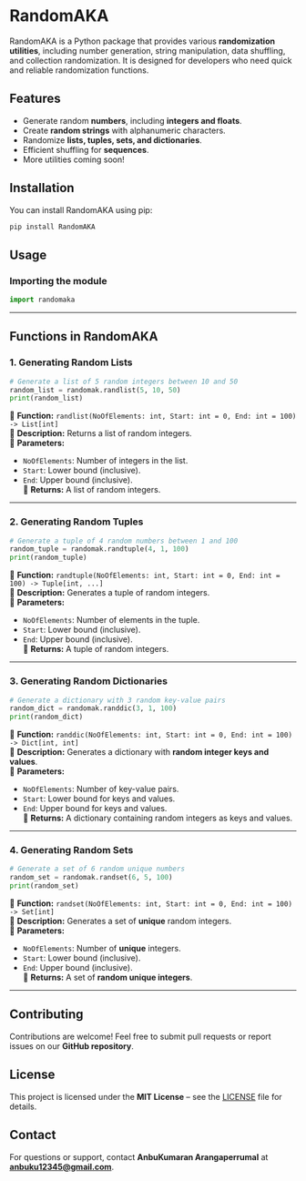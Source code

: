 
# **RandomAKA**  

RandomAKA is a Python package that provides various **randomization utilities**, including number generation, string manipulation, data shuffling, and collection randomization. It is designed for developers who need quick and reliable randomization functions.  

## **Features**  

- Generate random **numbers**, including **integers and floats**.  
- Create **random strings** with alphanumeric characters.  
- Randomize **lists, tuples, sets, and dictionaries**.  
- Efficient shuffling for **sequences**.  
- More utilities coming soon!  

## **Installation**  

You can install RandomAKA using pip:  

```sh
pip install RandomAKA
```

## **Usage**  

### **Importing the module**  

```python
import randomaka
```

---

## **Functions in RandomAKA**  

### **1. Generating Random Lists**  

```python
# Generate a list of 5 random integers between 10 and 50
random_list = randomak.randlist(5, 10, 50)
print(random_list)
```

🔹 **Function:** `randlist(NoOfElements: int, Start: int = 0, End: int = 100) -> List[int]`  
🔹 **Description:** Returns a list of random integers.  
🔹 **Parameters:**  
   - `NoOfElements`: Number of integers in the list.  
   - `Start`: Lower bound (inclusive).  
   - `End`: Upper bound (inclusive).  
🔹 **Returns:** A list of random integers.  

---

### **2. Generating Random Tuples**  

```python
# Generate a tuple of 4 random numbers between 1 and 100
random_tuple = randomak.randtuple(4, 1, 100)
print(random_tuple)
```

🔹 **Function:** `randtuple(NoOfElements: int, Start: int = 0, End: int = 100) -> Tuple[int, ...]`  
🔹 **Description:** Generates a tuple of random integers.  
🔹 **Parameters:**  
   - `NoOfElements`: Number of elements in the tuple.  
   - `Start`: Lower bound (inclusive).  
   - `End`: Upper bound (inclusive).  
🔹 **Returns:** A tuple of random integers.  

---

### **3. Generating Random Dictionaries**  

```python
# Generate a dictionary with 3 random key-value pairs
random_dict = randomak.randdic(3, 1, 100)
print(random_dict)
```

🔹 **Function:** `randdic(NoOfElements: int, Start: int = 0, End: int = 100) -> Dict[int, int]`  
🔹 **Description:** Generates a dictionary with **random integer keys and values**.  
🔹 **Parameters:**  
   - `NoOfElements`: Number of key-value pairs.  
   - `Start`: Lower bound for keys and values.  
   - `End`: Upper bound for keys and values.  
🔹 **Returns:** A dictionary containing random integers as keys and values.  

---

### **4. Generating Random Sets**  

```python
# Generate a set of 6 random unique numbers
random_set = randomak.randset(6, 5, 100)
print(random_set)
```

🔹 **Function:** `randset(NoOfElements: int, Start: int = 0, End: int = 100) -> Set[int]`  
🔹 **Description:** Generates a set of **unique** random integers.  
🔹 **Parameters:**  
   - `NoOfElements`: Number of **unique** integers.  
   - `Start`: Lower bound (inclusive).  
   - `End`: Upper bound (inclusive).  
🔹 **Returns:** A set of **random unique integers**.  

---

## **Contributing**  

Contributions are welcome! Feel free to submit pull requests or report issues on our **GitHub repository**.  

## **License**  

This project is licensed under the **MIT License** – see the [LICENSE](LICENSE) file for details.  

## **Contact**  

For questions or support, contact **AnbuKumaran Arangaperrumal** at **anbuku12345@gmail.com**.  

